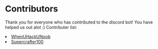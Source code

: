 # Contributors
Thank you for everyone who has contributed to the discord bot! You have helped us out alot :)
Contributer list:

<li><a href="https://github.com/WhenUHackUNoob">WhenUHackUNoob</a></li>
<li><a href="https://github.com/Supercrafter100">Supercrafter100</a></li>